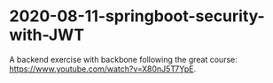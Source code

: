 # 2020-08-11-springboot-security-with-JWT
A backend exercise with backbone following the great course: https://www.youtube.com/watch?v=X80nJ5T7YpE.
